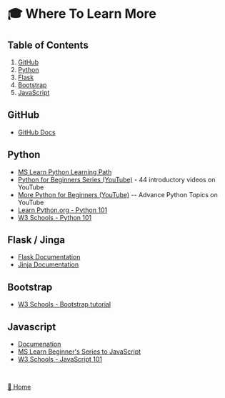# 🎓 Where To Learn More

## Table of Contents
1. [GitHub](#github) 
2. [Python](#Python)
3. [Flask](#flask--jinga)
4. [Bootstrap](#bootstrap)
5. [JavaScript](#javascript)

## GitHub
- [GitHub Docs](https://docs.github.com/en)

## Python
- [MS Learn Python Learning Path](https://docs.microsoft.com/en-us/learn/paths/python-first-steps/)
- [Python for Beginners Series (YouTube)](https://www.youtube.com/watch?v=jFCNu1-Xdsw&list=PLlrxD0HtieHhS8VzuMCfQD4uJ9yne1mE6)  - 44 introductory videos on YouTube 
- [More Python for Beginners (YouTube)](https://www.youtube.com/watch?v=uQ5BZht9L3A) -- Advance Python Topics on YouTube
- [Learn Python.org - Python 101](https://www.learnpython.org/)
- [W3 Schools - Python 101](https://www.w3schools.com/python/)

## Flask / Jinga
- [Flask Documentation](https://flask.palletsprojects.com/en/3.0.x/)
- [Jinja Documentation](https://flask.palletsprojects.com/en/3.0.x/templating/)

## Bootstrap
- [W3 Schools - Bootstrap tutorial](https://www.w3schools.com/bootstrap5/)

##  Javascript
- [Documenation](https://developer.mozilla.org/en-US/docs/Web/JavaScript)
- [MS Learn Beginner's Series to JavaScript](https://learn.microsoft.com/en-us/shows/beginners-series-to-javascript/)
- [W3 Schools - JavaScript 101](https://www.w3schools.com/js/)



<br/>

[🔼 Home ](/Track_1_ToDo_App/README.md) 